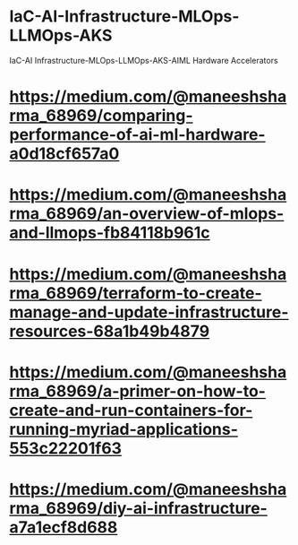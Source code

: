 # IaC-AI-Infrastructure-MLOps-LLMOps-AKS
IaC-AI Infrastructure-MLOps-LLMOps-AKS-AIML Hardware Accelerators
# https://medium.com/@maneeshsharma_68969/comparing-performance-of-ai-ml-hardware-a0d18cf657a0
# https://medium.com/@maneeshsharma_68969/an-overview-of-mlops-and-llmops-fb84118b961c
# https://medium.com/@maneeshsharma_68969/terraform-to-create-manage-and-update-infrastructure-resources-68a1b49b4879
# https://medium.com/@maneeshsharma_68969/a-primer-on-how-to-create-and-run-containers-for-running-myriad-applications-553c22201f63
# https://medium.com/@maneeshsharma_68969/diy-ai-infrastructure-a7a1ecf8d688
